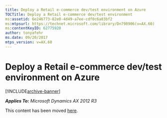 ```yaml
---
title: Deploy a Retail e-commerce dev/test environment on Azure
TOCTitle: Deploy a Retail e-commerce dev/test environment
ms:assetid: 6e246773-82e0-4d49-a7ee-cdf0c6a83bf2
ms:mtpsurl: https://technet.microsoft.com/library/Dn798906(v=AX.60)
ms:contentKeyID: 62775920
author: tonyafehr
ms.date: 09/20/2017
mtps_version: v=AX.60
---
```


# Deploy a Retail e-commerce dev/test environment on Azure 


[!INCLUDE[archive-banner](includes/archive-banner.md)]


_**Applies To:** Microsoft Dynamics AX 2012 R3_

This content has been moved [here](https://go.microsoft.com/fwlink/?linkid=858575).

  


